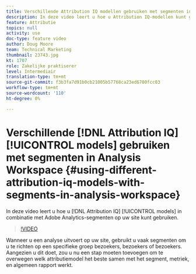```yaml
---
title: Verschillende Attribution IQ modellen gebruiken met segmenten in Analysis Workspace
description: In deze video leert u hoe u Attribution IQ-modellen kunt gebruiken in combinatie met Adobe Analytics-segmenten op uw site.
feature: Attributie
topics: null
activity: use
doc-type: feature video
author: Doug Moore
team: Technical Marketing
thumbnail: 23743.jpg
kt: 1707
role: Zakelijke praktiserer
level: Intermediair
translation-type: tm+mt
source-git-commit: f3b3fa7d91b0cb21005b57768ca23ed6700fcc03
workflow-type: tm+mt
source-wordcount: '110'
ht-degree: 0%

---
```



# Verschillende [!DNL Attribution IQ] [!UICONTROL models] gebruiken met segmenten in Analysis Workspace {#using-different-attribution-iq-models-with-segments-in-analysis-workspace}

In deze video leert u hoe u [!DNL Attribution IQ] [!UICONTROL models] in combinatie met Adobe Analytics-segmenten op uw site kunt gebruiken.

>[!VIDEO](https://video.tv.adobe.com/v/23743/?quality=12)

Wanneer u een analyse uitvoert op uw site, gebruikt u vaak segmenten om u te richten op een specifieke groep bezoekers, bezoekers of bezoekers. Aangezien u dit doet, zou u nu een stap moeten toevoegen om te overwegen welk attributiemodel het beste samen met het segment, metriek, en algemeen rapport werkt.
